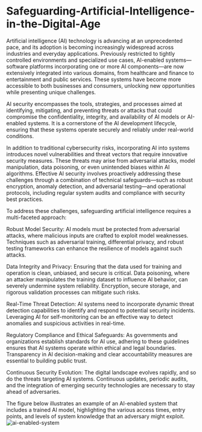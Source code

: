 # Safeguarding-Artificial-Intelligence-in-the-Digital-Age

Artificial intelligence (AI) technology is advancing at an unprecedented pace, and its adoption is becoming increasingly widespread across industries and everyday applications. Previously restricted to tightly controlled environments and specialized use cases, AI-enabled systems—software platforms incorporating one or more AI components—are now extensively integrated into various domains, from healthcare and finance to entertainment and public services. These systems have become more accessible to both businesses and consumers, unlocking new opportunities while presenting unique challenges.

AI security encompasses the tools, strategies, and processes aimed at identifying, mitigating, and preventing threats or attacks that could compromise the confidentiality, integrity, and availability of AI models or AI-enabled systems. It is a cornerstone of the AI development lifecycle, ensuring that these systems operate securely and reliably under real-world conditions.

In addition to traditional cybersecurity risks, incorporating AI into systems introduces novel vulnerabilities and threat vectors that require innovative security measures. These threats may arise from adversarial attacks, model manipulation, data poisoning, or even unintended biases within AI algorithms. Effective AI security involves proactively addressing these challenges through a combination of technical safeguards—such as robust encryption, anomaly detection, and adversarial testing—and operational protocols, including regular system audits and compliance with security best practices.




To address these challenges, safeguarding artificial intelligence requires a multi-faceted approach:

Robust Model Security: AI models must be protected from adversarial attacks, where malicious inputs are crafted to exploit model weaknesses. Techniques such as adversarial training, differential privacy, and robust testing frameworks can enhance the resilience of models against such attacks.

Data Integrity and Privacy: Ensuring that the data used for training and operation is clean, unbiased, and secure is critical. Data poisoning, where an attacker manipulates the training dataset to influence AI behavior, can severely undermine system reliability. Encryption, secure storage, and rigorous validation processes can mitigate such risks.

Real-Time Threat Detection: AI systems need to incorporate dynamic threat detection capabilities to identify and respond to potential security incidents. Leveraging AI for self-monitoring can be an effective way to detect anomalies and suspicious activities in real-time.

Regulatory Compliance and Ethical Safeguards: As governments and organizations establish standards for AI use, adhering to these guidelines ensures that AI systems operate within ethical and legal boundaries. Transparency in AI decision-making and clear accountability measures are essential to building public trust.

Continuous Security Evolution: The digital landscape evolves rapidly, and so do the threats targeting AI systems. Continuous updates, periodic audits, and the integration of emerging security technologies are necessary to stay ahead of adversaries.


The figure below illustrates an example of an AI-enabled system that includes a trained AI model, highlighting the various access times, entry points, and levels of system knowledge that an adversary might exploit.
![ai-enabled-system](https://github.com/user-attachments/assets/3caf6dcc-0d76-44f7-ad32-c43c5d58e153)


